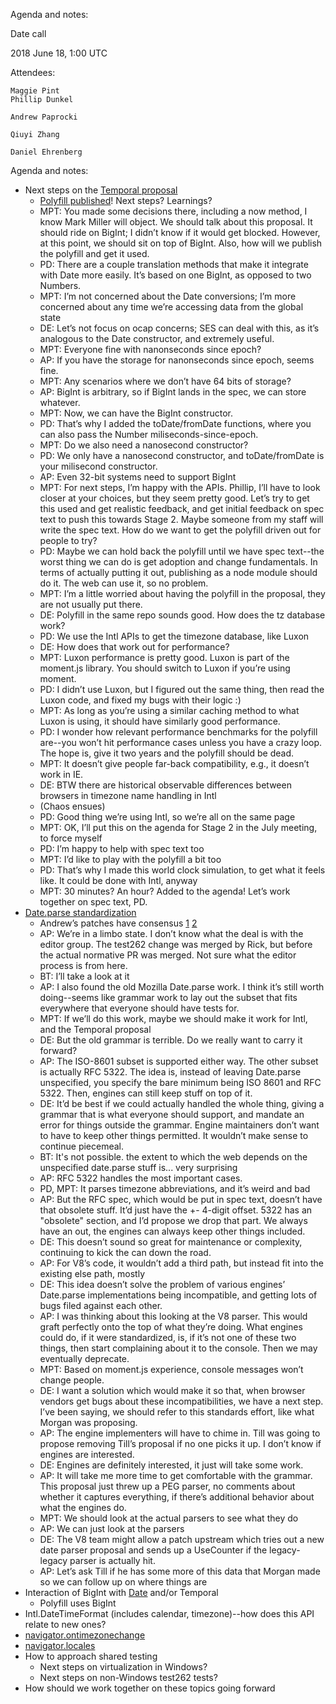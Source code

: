 Agenda and notes:

Date call

2018 June 18, 1:00 UTC


Attendees:

	Maggie Pint
	Phillip Dunkel

	Andrew Paprocki

	Qiuyi Zhang

	Daniel Ehrenberg

Agenda and notes:

* Next steps on the [Temporal proposal](https://github.com/tc39/proposal-temporal)
    * [Polyfill published](https://github.com/tc39/proposal-temporal/pull/57)! Next steps? Learnings?
    * MPT: You made some decisions there, including a now method, I know Mark Miller will object. We should talk about this proposal. It should ride on BigInt; I didn’t know if it would get blocked. However, at this point, we should sit on top of BigInt. Also, how will we publish the polyfill and get it used.
    * PD: There are a couple translation methods that make it integrate with Date more easily. It’s based on one BigInt, as opposed to two Numbers.
    * MPT: I’m not concerned about the Date conversions; I’m more concerned about any time we’re accessing data from the global state
    * DE: Let’s not focus on ocap concerns; SES can deal with this, as it’s analogous to the Date constructor, and extremely useful.
    * MPT: Everyone fine with nanonseconds since epoch?
    * AP: If you have the storage for nanonseconds since epoch, seems fine.
    * MPT: Any scenarios where we don’t have 64 bits of storage?
    * AP: BigInt is arbitrary, so if BigInt lands in the spec, we can store whatever.
    * MPT: Now, we can have the BigInt constructor.
    * PD: That’s why I added the toDate/fromDate functions, where you can also pass the Number miliseconds-since-epoch.
    * MPT: Do we also need a nanosecond constructor?
    * PD: We only have a nanosecond constructor, and toDate/fromDate is your milisecond constructor.
    * AP: Even 32-bit systems need to support BigInt
    * MPT: For next steps, I’m happy with the APIs. Phillip, I’ll have to look closer at your choices, but they seem pretty good. Let’s try to get this used and get realistic feedback, and get initial feedback on spec text to push this towards Stage 2. Maybe someone from my staff will write the spec text. How do we want to get the polyfill driven out for people to try?
    * PD: Maybe we can hold back the polyfill until we have spec text--the worst thing we can do is get adoption and change fundamentals. In terms of actually putting it out, publishing as a node module should do it. The web can use it, so no problem.
    * MPT: I’m a little worried about having the polyfill in the proposal, they are not usually put there.
    * DE: Polyfill in the same repo sounds good. How does the tz database work?
    * PD: We use the Intl APIs to get the timezone database, like Luxon
    * DE: How does that work out for performance?
    * MPT: Luxon performance is pretty good. Luxon is part of the moment.js library. You should switch to Luxon if you’re using moment.
    * PD: I didn’t use Luxon, but I figured out the same thing, then read the Luxon code, and fixed my bugs with their logic :)
    * MPT: As long as you’re using a similar caching method to what Luxon is using, it should have similarly good performance.
    * PD: I wonder how relevant performance benchmarks for the polyfill are--you won’t hit performance cases unless you have a crazy loop. The hope is, give it two years and the polyfill should be dead.
    * MPT: It doesn’t give people far-back compatibility, e.g., it doesn’t work in IE.
    * DE: BTW there are historical observable differences between browsers in timezone name handling in Intl
    * (Chaos ensues)
    * PD: Good thing we’re using Intl, so we’re all on the same page
    * MPT: OK, I’ll put this on the agenda for Stage 2 in the July meeting, to force myself
    * PD: I’m happy to help with spec text too
    * MPT: I’d like to play with the polyfill a bit too
    * PD: That’s why I made this world clock simulation, to get what it feels like. It could be done with Intl, anyway
    * MPT: 30 minutes? An hour? Added to the agenda! Let’s work together on spec text, PD.
* [Date.parse standardization](https://github.com/leurfete/proposal-date-time-string-format)
    * Andrew’s patches have consensus [1](https://github.com/tc39/ecma262/pull/778) [2](https://github.com/tc39/ecma262/pull/1144)
    * AP: We’re in a limbo state. I don’t know what the deal is with the editor group. The test262 change was merged by Rick, but before the actual normative PR was merged. Not sure what the editor process is from here.
    * BT: I’ll take a look at it
    * AP: I also found the old Mozilla Date.parse work. I think it’s still worth doing--seems like grammar work to lay out the subset that fits everywhere that everyone should have tests for.
    * MPT: If we’ll do this work, maybe we should make it work for Intl, and the Temporal proposal
    * DE: But the old grammar is terrible. Do we really want to carry it forward?
    * AP: The ISO-8601 subset is supported either way. The other subset is actually RFC 5322. The idea is, instead of leaving Date.parse unspecified, you specify the bare minimum being ISO 8601 and RFC 5322. Then, engines can still keep stuff on top of it.
    * DE: It’d be best if we could actually handled the whole thing, giving a grammar that is what everyone should support, and mandate an error for things outside the grammar. Engine maintainers don’t want to have to keep other things permitted. It wouldn’t make sense to continue piecemeal.
    * BT: It's not possible. the extent to which the web depends on the unspecified date.parse stuff is... very surprising
    * AP: RFC 5322 handles the most important cases.
    * PD, MPT: It parses timezone abbreviations, and it’s weird and bad
    * AP: But the RFC spec, which would be put in spec text, doesn’t have that obsolete stuff. It’d just have the +- 4-digit offset. 5322 has an "obsolete" section, and I’d propose we drop that part. We always have an out, the engines can always keep other things included.
    * DE: This doesn’t sound so great for maintenance or complexity, continuing to kick the can down the road.
    * AP: For V8’s code, it wouldn’t add a third path, but instead fit into the existing else path, mostly
    * DE: This idea doesn’t solve the problem of various engines’ Date.parse implementations being incompatible, and getting lots of bugs filed against each other.
    * AP: I was thinking about this looking at the V8 parser. This would graft perfectly onto the top of what they’re doing. What engines could do, if it were standardized, is, if it’s not one of these two things, then start complaining about it to the console. Then we may eventually deprecate.
    * MPT: Based on moment.js experience, console messages won’t change people.
    * DE: I want a solution which would make it so that, when browser vendors get bugs about these incompatibilities, we have a next step. I’ve been saying, we should refer to this standards effort, like what Morgan was proposing.
    * AP: The engine implementers will have to chime in. Till was going to propose removing Till’s proposal if no one picks it up. I don’t know if engines are interested.
    * DE: Engines are definitely interested, it just will take some work.
    * AP: It will take me more time to get comfortable with the grammar. This proposal just threw up a PEG parser, no comments about whether it captures everything, if there’s additional behavior about what the engines do.
    * MPT: We should look at the actual parsers to see what they do
    * AP: We can just look at the parsers
    * DE: The V8 team might allow a patch upstream which tries out a new date parser proposal and sends up a UseCounter if the legacy-legacy parser is actually hit.
    * AP: Let’s ask Till if he has some more of this data that Morgan made so we can follow up on where things are
* Interaction of BigInt with [Date](https://github.com/tc39/proposal-bigint/issues/136) and/or Temporal
    * Polyfill uses BigInt
* Intl.DateTimeFormat (includes calendar, timezone)--how does this API relate to new ones?
* [navigator.ontimezonechange](https://github.com/whatwg/html/pull/3047)
* [navigator.locales](https://github.com/whatwg/html/pull/3046)
* How to approach shared testing
    * Next steps on virtualization in Windows?
    * Next steps on non-Windows test262 tests?
* How should we work together on these topics going forward
